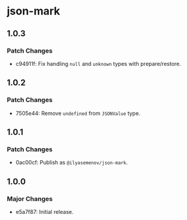 # json-mark

## 1.0.3

### Patch Changes

- c94911f: Fix handling `null` and `unknown` types with prepare/restore.

## 1.0.2

### Patch Changes

- 7505e44: Remove `undefined` from `JSONValue` type.

## 1.0.1

### Patch Changes

- 0ac00cf: Publish as `@ilyasemenov/json-mark`.

## 1.0.0

### Major Changes

- e5a7f87: Initial release.
